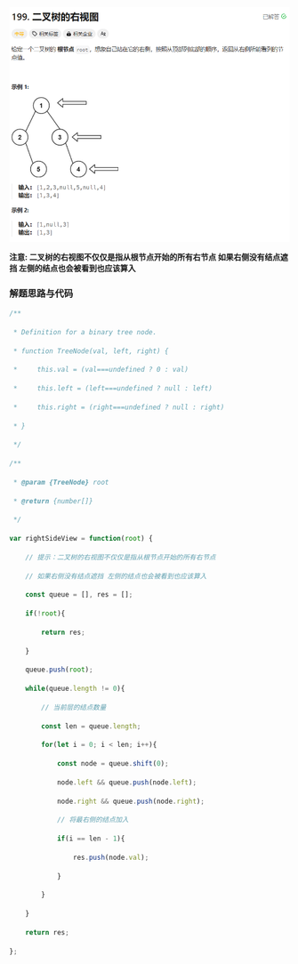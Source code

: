![Pasted image 20241116111653](https://raw.githubusercontent.com/SimonWuZY/MarkdownPics/main/imgs/Pasted%20image%2020241116111653.png)

**注意: 二叉树的右视图不仅仅是指从根节点开始的所有右节点
    如果右侧没有结点遮挡 左侧的结点也会被看到也应该算入**

### 解题思路与代码

```js
/**

 * Definition for a binary tree node.

 * function TreeNode(val, left, right) {

 *     this.val = (val===undefined ? 0 : val)

 *     this.left = (left===undefined ? null : left)

 *     this.right = (right===undefined ? null : right)

 * }

 */

/**

 * @param {TreeNode} root

 * @return {number[]}

 */

var rightSideView = function(root) {

    // 提示：二叉树的右视图不仅仅是指从根节点开始的所有右节点

    // 如果右侧没有结点遮挡 左侧的结点也会被看到也应该算入

    const queue = [], res = [];

    if(!root){

        return res;

    }

    queue.push(root);

    while(queue.length != 0){

        // 当前层的结点数量

        const len = queue.length;

        for(let i = 0; i < len; i++){

            const node = queue.shift(0);

            node.left && queue.push(node.left);

            node.right && queue.push(node.right);

            // 将最右侧的结点加入

            if(i == len - 1){

                res.push(node.val);

            }

        }

    }

    return res;

};
```